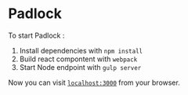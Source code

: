 # Padlock 

To start Padlock :

  1. Install dependencies with `npm install`
  2. Build react compontent with `webpack` 
  3. Start Node endpoint with `gulp server`

Now you can visit [`localhost:3000`](http://localhost:3000) from your browser.